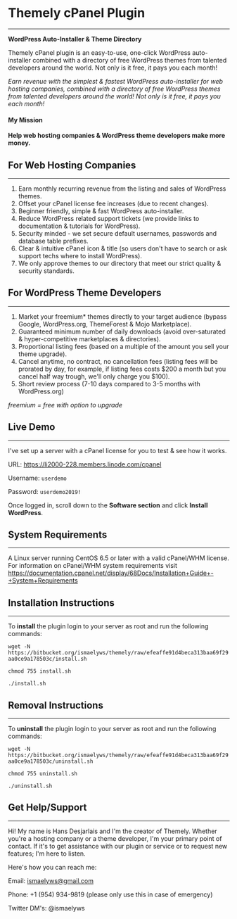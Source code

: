 # Themely cPanel Plugin
---

**WordPress Auto-Installer & Theme Directory**

Themely cPanel plugin is an easy-to-use, one-click WordPress auto-installer combined with a directory of free WordPress themes from talented developers around the world. Not only is it free, it pays you each month!

*Earn revenue with the simplest & fastest WordPress auto-installer for web hosting companies, combined with a directory of free WordPress themes from talented developers around the world! Not only is it free, it pays you each month!*

#### My Mission

**Help web hosting companies & WordPress theme developers make more money.**


## For Web Hosting Companies
---

1. Earn monthly recurring revenue from the listing and sales of WordPress themes.
2. Offset your cPanel license fee increases (due to recent changes).
3. Beginner friendly, simple & fast WordPress auto-installer.
4. Reduce WordPress related support tickets (we provide links to documentation & tutorials for WordPress).
5. Security minded - we set secure default usernames, passwords and database table prefixes.
6. Clear & intuitive cPanel icon & title (so users don't have to search or ask support techs where to install WordPress).
7. We only approve themes to our directory that meet our strict quality & security standards.


## For WordPress Theme Developers
---

1. Market your freemium* themes directly to your target audience (bypass Google, WordPress.org, ThemeForest & Mojo Marketplace).
2. Guaranteed minimum number of daily downloads (avoid over-saturated & hyper-competitive marketplaces & directories).
3. Proportional listing fees (based on a multiple of the amount you sell your theme upgrade).
4. Cancel anytime, no contract, no cancellation fees (listing fees will be prorated by day, for example, if listing fees costs $200 a month but you cancel half way trough, we'll only charge you $100).
5. Short review process (7-10 days compared to 3-5 months with WordPress.org)

*freemium = free with option to upgrade*

## Live Demo
---

I've set up a server with a cPanel license for you to test & see how it works.

URL: https://li2000-228.members.linode.com/cpanel

Username: `userdemo`

Password: `userdemo2019!`

Once logged in, scroll down to the **Software section** and click **Install WordPress**.


## System Requirements
---

A Linux server running CentOS 6.5 or later with a valid cPanel/WHM license. For information on cPanel/WHM system requirements visit https://documentation.cpanel.net/display/68Docs/Installation+Guide+-+System+Requirements



## Installation Instructions
---

To **install** the plugin login to your server as root and run the following commands:

`wget -N https://bitbucket.org/ismaelyws/themely/raw/efeaffe91d4beca313baa69f29aa0ce9a178503c/install.sh`

`chmod 755 install.sh`

`./install.sh`


## Removal Instructions
---

To **uninstall** the plugin login to your server as root and run the following commands:

`wget -N https://bitbucket.org/ismaelyws/themely/raw/efeaffe91d4beca313baa69f29aa0ce9a178503c/uninstall.sh`

`chmod 755 uninstall.sh`

`./uninstall.sh`


## Get Help/Support
---

Hi! My name is Hans Desjarlais and I'm the creator of Themely. Whether you're a hosting company or a theme developer, I'm your primary point of contact. If it's to get assistance with our plugin or service or to request new features; I'm here to listen.

Here's how you can reach me:

Email: ismaelyws@gmail.com

Phone: +1 (954) 934-9819 (please only use this in case of emergency)

Twitter DM's: @ismaelyws